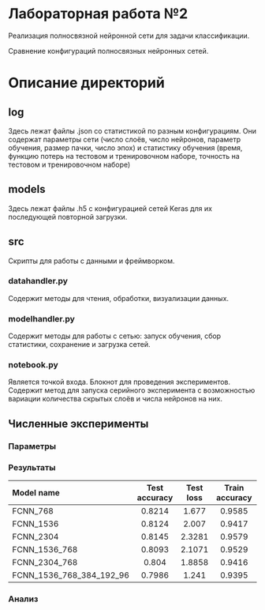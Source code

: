 # Лабораторная работа №2
Реализация полносвязной нейронной сети для задачи классификации.

Сравнение конфигураций полносвязных нейронных сетей.

# Описание директорий

## log
Здесь лежат файлы .json со статистикой по разным конфигурациям.
Они содержат параметры сети (число слоёв, число нейронов, параметр обучения, размер пачки, число эпох) и статистику 
обучения (время, функцию потерь на тестовом и тренировочном наборе, точность на тестовом и тренировочном наборе)

## models
Здесь лежат файлы .h5 с конфигурацией сетей Keras для их последующей повторной загрузки.

## src
Скрипты для работы с данными и фреймворком.
### datahandler.py
Содержит методы для чтения, обработки, визуализации данных.
### modelhandler.py
Содержит методы для работы с сетью: запуск обучения, сбор статистики, сохранение и загрузка сетей.
### notebook.py
Является точкой входа. Блокнот для проведения экспериментов. Содержит метод для запуска серийного эксперимента с 
возможностью вариации количества скрытых слоёв и числа нейронов на них.

## Численные эксперименты
### Параметры
### Результаты
[comment]: # (table_start)

|        Model name        | Test accuracy | Test loss | Train accuracy | Train loss | Time_train (s) |
| :----------------------- | :-----------: | :-------: | :------------: | :--------: | :------------: |
| FCNN_768                 |    0.8214     |   1.677   |     0.9585     |   0.155    |    427.9855    |
| FCNN_1536                |    0.8124     |   2.007   |     0.9417     |   0.2375   |    874.5662    |
| FCNN_2304                |    0.8145     |  2.3281   |     0.9579     |   0.1947   |   1296.7679    |
| FCNN_1536_768            |    0.8093     |  2.1071   |     0.9529     |   0.1638   |    1058.444    |
| FCNN_2304_768            |     0.804     |  1.8858   |     0.9416     |   0.1936   |   1594.2973    |
| FCNN_1536_768_384_192_96 |    0.7986     |   1.241   |     0.9395     |   0.208    |   1114.9127    |

[comment]: # (table_end)
### Анализ

